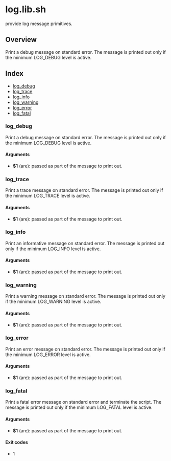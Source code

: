# log.lib.sh

provide log message primitives.

## Overview

Print a debug message on standard error. The message
is printed out only if the minimum LOG_DEBUG level is active.

## Index

* [log_debug](#logdebug)
* [log_trace](#logtrace)
* [log_info](#loginfo)
* [log_warning](#logwarning)
* [log_error](#logerror)
* [log_fatal](#logfatal)

### log_debug

Print a debug message on standard error. The message
is printed out only if the minimum LOG_DEBUG level is active.

#### Arguments

* **$1** (are): passed as part of the message to print out.

### log_trace

Print a trace message on standard error. The message
is printed out only if the minimum LOG_TRACE level is active.

#### Arguments

* **$1** (are): passed as part of the message to print out.

### log_info

Print an informative message on standard error. The message
is printed out only if the minimum LOG_INFO level is active.

#### Arguments

* **$1** (are): passed as part of the message to print out.

### log_warning

Print a warning message on standard error. The message
is printed out only if the minimum LOG_WARNING level is active.

#### Arguments

* **$1** (are): passed as part of the message to print out.

### log_error

Print an error message on standard error. The message
is printed out only if the minimum LOG_ERROR level is active.

#### Arguments

* **$1** (are): passed as part of the message to print out.

### log_fatal

Print a fatal error message on standard error and terminate the script.
The message is printed out only if the minimum LOG_FATAL level is active.

#### Arguments

* **$1** (are): passed as part of the message to print out.

#### Exit codes

* 1


